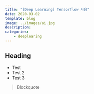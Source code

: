 ```yaml
---
title: "[Deep Learning] Tensorflow 사용"
date: 2020-03-02
template: blog
image: ../images/ai.jpg
description: 
categories:
    - deeplearing
---
```




## Heading

 - Test
 - Test 2
 - Test 3

>Blockquote
